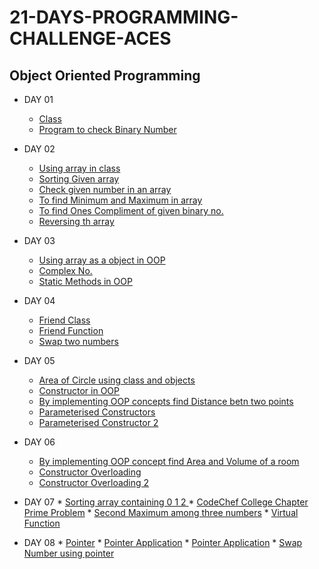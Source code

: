 # 21-DAYS-PROGRAMMING-CHALLENGE-ACES

## Object Oriented Programming

* DAY 01
     * [Class](https://github.com/Shantanu003/21-DAYS-PROGRAMMING-CHALLENGE-ACES/blob/main/DAY_01/Class.cpp)
     * [Program to check Binary Number](https://github.com/Shantanu003/21-DAYS-PROGRAMMING-CHALLENGE-ACES/blob/main/DAY_01/check_binary.cpp)
     
* DAY 02
     * [Using array in class](https://github.com/Shantanu003/21-DAYS-PROGRAMMING-CHALLENGE-ACES/blob/main/DAY_02/Array_in_class.cpp)
     * [Sorting Given array](https://github.com/Shantanu003/21-DAYS-PROGRAMMING-CHALLENGE-ACES/blob/main/DAY_02/Sorting_array.cpp)
     * [Check given number in an array](https://github.com/Shantanu003/21-DAYS-PROGRAMMING-CHALLENGE-ACES/blob/main/DAY_02/check_no_in_array.cpp.cpp)
     * [To find Minimum and Maximum in array](https://github.com/Shantanu003/21-DAYS-PROGRAMMING-CHALLENGE-ACES/blob/main/DAY_02/min_max.cpp)
     * [To find Ones Compliment of given binary no.](https://github.com/Shantanu003/21-DAYS-PROGRAMMING-CHALLENGE-ACES/blob/main/DAY_02/ones_compliment.cpp)
     * [Reversing th array](https://github.com/Shantanu003/21-DAYS-PROGRAMMING-CHALLENGE-ACES/blob/main/DAY_02/reversearray.cpp)
     
* DAY 03
     * [Using array as a object in OOP](https://github.com/Shantanu003/21-DAYS-PROGRAMMING-CHALLENGE-ACES/blob/main/DAY_03/array_objects.cpp)
     * [Complex No.](https://github.com/Shantanu003/21-DAYS-PROGRAMMING-CHALLENGE-ACES/blob/main/DAY_03/complex.cpp)
     * [Static Methods in OOP](https://github.com/Shantanu003/21-DAYS-PROGRAMMING-CHALLENGE-ACES/blob/main/DAY_03/static_methods.cpp.cpp)
     
* DAY 04
     * [Friend Class](https://github.com/Shantanu003/21-DAYS-PROGRAMMING-CHALLENGE-ACES/blob/main/DAY_04/friend_class.cpp)
     * [Friend Function](https://github.com/Shantanu003/21-DAYS-PROGRAMMING-CHALLENGE-ACES/blob/main/DAY_04/friend_func.cpp)
     * [Swap two numbers](https://github.com/Shantanu003/21-DAYS-PROGRAMMING-CHALLENGE-ACES/blob/main/DAY_04/swap.cpp)
     
* DAY 05
     * [Area of Circle using class and objects](https://github.com/Shantanu003/21-DAYS-PROGRAMMING-CHALLENGE-ACES/blob/main/DAY_05/circle.cpp)
     * [Constructor in OOP](https://github.com/Shantanu003/21-DAYS-PROGRAMMING-CHALLENGE-ACES/blob/main/DAY_05/constructor.cpp)
     * [By implementing OOP concepts find Distance betn two points](https://github.com/Shantanu003/21-DAYS-PROGRAMMING-CHALLENGE-ACES/blob/main/DAY_05/distance.cpp)
     * [Parameterised Constructors](https://github.com/Shantanu003/21-DAYS-PROGRAMMING-CHALLENGE-ACES/blob/main/DAY_05/para_const.cpp)
     * [Parameterised Constructor 2](https://github.com/Shantanu003/21-DAYS-PROGRAMMING-CHALLENGE-ACES/blob/main/DAY_05/para_constructor.cpp)
     
     
* DAY 06
     * [By implementing OOP concept find Area and Volume of a room](https://github.com/Shantanu003/21-DAYS-PROGRAMMING-CHALLENGE-ACES/blob/main/DAY_06/Area_volume.cpp)
     * [Constructor Overloading](https://github.com/Shantanu003/21-DAYS-PROGRAMMING-CHALLENGE-ACES/blob/main/DAY_06/construct_overloading.cpp)
     * [Constructor Overloading 2](https://github.com/Shantanu003/21-DAYS-PROGRAMMING-CHALLENGE-ACES/blob/main/DAY_06/construct_over_2.cpp)
     
* DAY 07
      * [Sorting array containing 0 1 2 ](https://github.com/Shantanu003/21-DAYS-PROGRAMMING-CHALLENGE-ACES/blob/main/DAY_07/012sorting.cpp)
      * [CodeChef College Chapter Prime Problem](https://github.com/Shantanu003/21-DAYS-PROGRAMMING-CHALLENGE-ACES/blob/main/DAY_07/Prime_problem.cpp)
      * [Second Maximum among three numbers](https://github.com/Shantanu003/21-DAYS-PROGRAMMING-CHALLENGE-ACES/blob/main/DAY_07/Second_max.cpp)
      * [Virtual Function](https://github.com/Shantanu003/21-DAYS-PROGRAMMING-CHALLENGE-ACES/blob/main/DAY_07/Virtual_function.cpp)
      
* DAY 08
      * [Pointer](https://github.com/Shantanu003/21-DAYS-PROGRAMMING-CHALLENGE-ACES/blob/main/DAY_08/pointer.cpp)
      * [Pointer Application](https://github.com/Shantanu003/21-DAYS-PROGRAMMING-CHALLENGE-ACES/blob/main/DAY_08/pointer1.cpp)
      * [Pointer Application](https://github.com/Shantanu003/21-DAYS-PROGRAMMING-CHALLENGE-ACES/blob/main/DAY_08/pointer2.cpp)
      * [Swap Number using pointer](https://github.com/Shantanu003/21-DAYS-PROGRAMMING-CHALLENGE-ACES/blob/main/DAY_08/swap_pointer.cpp)
     

























